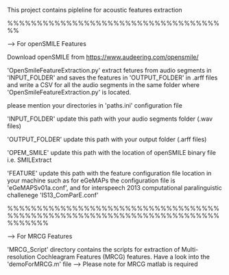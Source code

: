 This project contains pipleline for acoustic features extraction 

%%%%%%%%%%%%%%%%%%%%%%%%%%%%%%%%%%%%%%

--> For openSMILE Features

Download openSMILE from https://www.audeering.com/opensmile/


'OpenSmileFeatureExtraction.py' extract fetures from audio segments in 'INPUT_FOLDER' and saves the features in 'OUTPUT_FOLDER' in .arff files and write a CSV for all the audio segments 
in the same folder where 'OpenSmileFeatureExtraction.py' is located.

please mention your directories in 'paths.ini' configuration file

'INPUT_FOLDER' update this path with your audio segments folder (.wav files)

'OUTPUT_FOLDER' update this path with your output folder (.arff files)

'OPEM_SMILE' update this path with the location of openSMILE binary file i.e. SMILExtract

'FEATURE' update this path with the feature configuration file location in your machine such as for eGeMAPs the configuration file is 'eGeMAPSv01a.conf', and for interspeech 2013 computational paralinguistic challenege  'IS13_ComParE.conf'

%%%%%%%%%%%%%%%%%%%%%%%%%%%%%%%%%%%%%%%%%%%%%%%%%%%%%%%%%%%%%%%%%%%%%%%%%%%%%%%


--> For MRCG Features


'MRCG_Script' directory contains the scripts for extraction of Multi-resolution Cochleagram Features (MRCG) features. Have a look into the 'demoForMRCG.m' file --> Please note for MRCG matlab is required 

